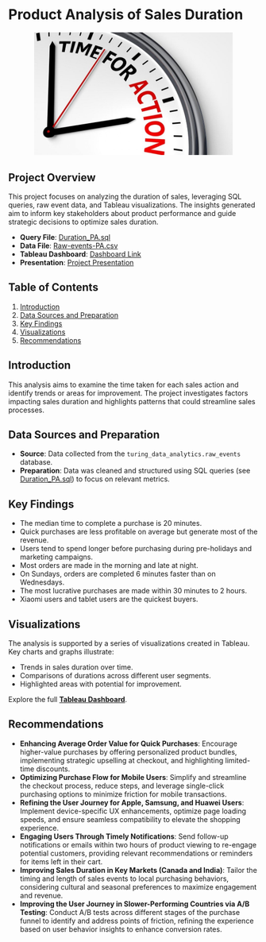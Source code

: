 # Product Analysis of Sales Duration

<p align="center">
  <img src="https://github.com/aliaksparkh/Sales-Duration/blob/main/Recruiter-Action-Stopwatch-825x510.jpg" width="400">
</p>

## Project Overview
This project focuses on analyzing the duration of sales, leveraging SQL queries, raw event data, and Tableau visualizations. The insights generated aim to inform key stakeholders about product performance and guide strategic decisions to optimize sales duration.

- **Query File**: [Duration_PA.sql](https://github.com/aliaksparkh/Sales-Duration/blob/main/Duration_PA.sql)
- **Data File**: [Raw-events-PA.csv](https://github.com/aliaksparkh/Sales-Duration/blob/main/Raw-events-PA.csv)
- **Tableau Dashboard**: [Dashboard Link](https://public.tableau.com/app/profile/aliaksandr.parkhomenka/viz/Product_Analysis_OSD/Dashboard1)
- **Presentation**: [Project Presentation](https://github.com/aliaksparkh/Sales-Duration/blob/main/Presentation_PA.pptx)

## Table of Contents
1. [Introduction](#introduction)
2. [Data Sources and Preparation](#data-sources-and-preparation)
3. [Key Findings](#key-findings)
4. [Visualizations](#visualizations)
5. [Recommendations](#recommendations)

## Introduction
This analysis aims to examine the time taken for each sales action and identify trends or areas for improvement. The project investigates factors impacting sales duration and highlights patterns that could streamline sales processes.

## Data Sources and Preparation
- **Source**: Data collected from the `turing_data_analytics.raw_events` database.
- **Preparation**: Data was cleaned and structured using SQL queries (see [Duration_PA.sql](https://github.com/aliaksparkh/Sales-Duration/blob/main/Duration_PA.sql)) to focus on relevant metrics.

## Key Findings
  - The median time to complete a purchase is 20 minutes.
  - Quick purchases are less profitable on average but generate most of the revenue.
  - Users tend to spend longer before purchasing during pre-holidays and marketing campaigns.
  - Most orders are made in the morning and late at night.
  - On Sundays, orders are completed 6 minutes faster than on Wednesdays.
  - The most lucrative purchases are made within 30 minutes to 2 hours.
  - Xiaomi users and tablet users are the quickest buyers.

## Visualizations
The analysis is supported by a series of visualizations created in Tableau. Key charts and graphs illustrate:
- Trends in sales duration over time.
- Comparisons of durations across different user segments.
- Highlighted areas with potential for improvement.

Explore the full **[Tableau Dashboard](https://public.tableau.com/app/profile/aliaksandr.parkhomenka/viz/Product_Analysis_OSD/Dashboard1)**.

## Recommendations
- **Enhancing Average Order Value for Quick Purchases**: Encourage higher-value purchases by offering personalized product bundles, implementing strategic upselling at checkout, and highlighting limited-time discounts.
- **Optimizing Purchase Flow for Mobile Users**: Simplify and streamline the checkout process, reduce steps, and leverage single-click purchasing options to minimize friction for mobile transactions.
- **Refining the User Journey for Apple, Samsung, and Huawei Users**: Implement device-specific UX enhancements, optimize page loading speeds, and ensure seamless compatibility to elevate the shopping experience.
- **Engaging Users Through Timely Notifications**: Send follow-up notifications or emails within two hours of product viewing to re-engage potential customers, providing relevant recommendations or reminders for items left in their cart.
- **Improving Sales Duration in Key Markets (Canada and India)**: Tailor the timing and length of sales events to local purchasing behaviors, considering cultural and seasonal preferences to maximize engagement and revenue.
- **Improving the User Journey in Slower-Performing Countries via A/B Testing**: Conduct A/B tests across different stages of the purchase funnel to identify and address points of friction, refining the experience based on user behavior insights to enhance conversion rates.
